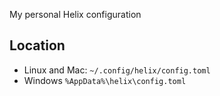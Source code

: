 My personal Helix configuration
## Location
- Linux and Mac: `~/.config/helix/config.toml`
- Windows `%AppData%\helix\config.toml`
